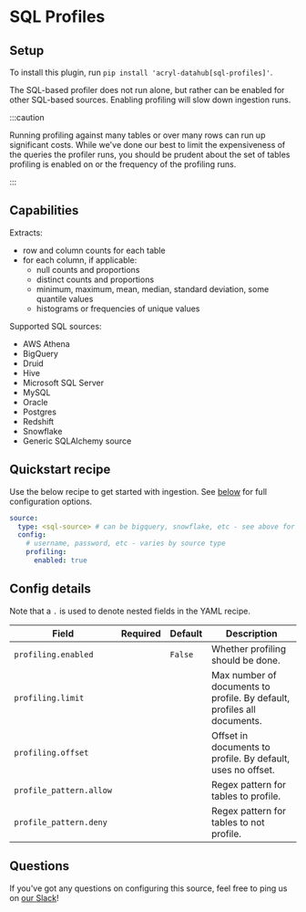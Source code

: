 # SQL Profiles

## Setup

To install this plugin, run `pip install 'acryl-datahub[sql-profiles]'`.

The SQL-based profiler does not run alone, but rather can be enabled for other SQL-based sources.
Enabling profiling will slow down ingestion runs.

:::caution

Running profiling against many tables or over many rows can run up significant costs.
While we've done our best to limit the expensiveness of the queries the profiler runs, you
should be prudent about the set of tables profiling is enabled on or the frequency
of the profiling runs.

:::

## Capabilities

Extracts:

- row and column counts for each table
- for each column, if applicable:
  - null counts and proportions
  - distinct counts and proportions
  - minimum, maximum, mean, median, standard deviation, some quantile values
  - histograms or frequencies of unique values

Supported SQL sources:

- AWS Athena
- BigQuery
- Druid
- Hive
- Microsoft SQL Server
- MySQL
- Oracle
- Postgres
- Redshift
- Snowflake
- Generic SQLAlchemy source

## Quickstart recipe

Use the below recipe to get started with ingestion. See [below](#config-details) for full configuration options.

```yml
source:
  type: <sql-source> # can be bigquery, snowflake, etc - see above for the list
  config:
    # username, password, etc - varies by source type
    profiling:
      enabled: true
```

## Config details

Note that a `.` is used to denote nested fields in the YAML recipe.

| Field                   | Required | Default | Description                                                             |
| ----------------------- | -------- | ------- | ----------------------------------------------------------------------- |
| `profiling.enabled`     |          | `False` | Whether profiling should be done.                                       |
| `profiling.limit`       |          |         | Max number of documents to profile. By default, profiles all documents. |
| `profiling.offset`      |          |         | Offset in documents to profile. By default, uses no offset.             |
| `profile_pattern.allow` |          |         | Regex pattern for tables to profile.                                    |
| `profile_pattern.deny`  |          |         | Regex pattern for tables to not profile.                                |

## Questions

If you've got any questions on configuring this source, feel free to ping us on [our Slack](https://slack.datahubproject.io/)!
